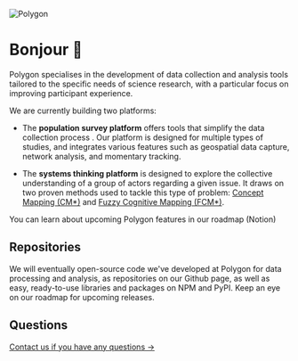 ![Polygon](https://res.cloudinary.com/treksoft/image/upload/v1699633992/Banniere-GitHub_lux3d3.png)

# Bonjour 👋

Polygon specialises in the development of data collection and analysis tools tailored to the specific needs of science research, with a particular focus on improving participant experience.

We are currently building two platforms:

 - The **population survey platform** offers tools that simplify the data
   collection process . Our platform is designed for multiple types of
   studies, and integrates various features such as geospatial data
   capture, network analysis, and momentary tracking.
   
 - The **systems thinking platform** is designed to explore the collective understanding
   of a group of actors regarding a given issue. It draws on two proven
   methods used to tackle this type of problem: [Concept Mapping
   (CM*)](https://www.polygon.company/tools-en/concept-mapping) and
   [Fuzzy Cognitive Mapping
   (FCM*)](https://www.polygon.company/tools-en/fuzzy-cognitive-mapping).

You can learn about upcoming Polygon features in our roadmap (Notion)

## Repositories

  

We will eventually open-source code we've developed at Polygon for data processing and analysis, as repositories on our Github page, as well as easy, ready-to-use libraries and packages on NPM and PyPI. Keep an eye on our roadmap for upcoming releases.

  
  

## Questions

[Contact us if you have any questions →](http://dev@polygon.company)
